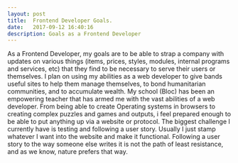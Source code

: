 ```yaml
---
layout: post
title:  Frontend Developer Goals.
date:   2017-09-12 16:40:16
description: Goals as a Frontend Developer
---
```


As a Frontend Developer, my goals are to be able to strap a company with updates on various things (items, prices, styles, modules, internal programs and services, etc) that they find to be necessary to serve their users or themselves.
I plan on using my abilities as a web developer to give bands useful sites to help them manage themselves, to bond humanitarian communities, and to accumulate wealth.
My school (Bloc) has been an empowering teacher that has armed me with the vast abilities of a web developer. From being able to create Operating systems in browsers to creating complex puzzles and games and outputs, i feel prepared enough to be able to put anything up via a website or protocol.
The biggest challenge I currently have is testing and following a user story. Usually I just stamp whatever I want into the website and make it functional. Following a user story to the way someone else writes it is not the path of least resistance, and as we know, nature prefers that way.   
